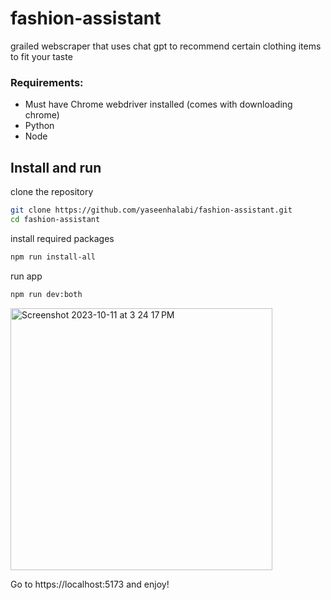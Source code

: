 # fashion-assistant
grailed webscraper that uses chat gpt to recommend certain clothing items to fit your taste

<h3>Requirements:</h3>
<ul>
  <li>Must have Chrome webdriver installed (comes with downloading chrome)</li>
  <li>Python</li>
  <li>Node</li>
  
  
</ul>
<h2><strong>Install and run</strong></h2>
<p>clone the repository</p>

```sh
git clone https://github.com/yaseenhalabi/fashion-assistant.git
cd fashion-assistant
```
<p>install required packages</p>

```sh
npm run install-all
```

<p>run app</p>

```sh
npm run dev:both
```

<img width="419" alt="Screenshot 2023-10-11 at 3 24 17 PM" src="https://github.com/yaseenhalabi/fashion-assistant/assets/120742654/0b429e42-d831-483b-8180-cb34d8b9035b">

<p> Go to https://localhost:5173 and enjoy!</p>
